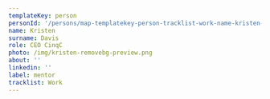 ```yaml
---
templateKey: person
personId: '/persons/map-templatekey-person-tracklist-work-name-kristen-about-ceo-cinqc-personid-uuid-photo-img-kristen-removebg-preview-png-label-mentor-role-mentor-surname-davis-linkedin/'
name: Kristen
surname: Davis
role: CEO CinqC
photo: /img/kristen-removebg-preview.png
about: ''
linkedin: ''
label: mentor
tracklist: Work
---
```

